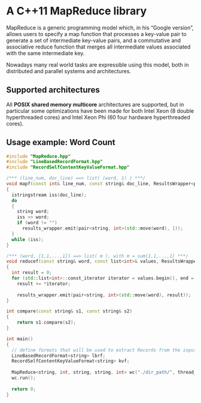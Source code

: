 # A C++11 MapReduce library

MapReduce is a generic programming model which, in his “Google version”, allows users to specify a map function that processes a key-value pair to generate a set of intermediate key-value pairs, and a commutative and associative reduce function that merges all intermediate values associated with the same intermediate key.

Nowadays many real world tasks are expressible using this model, both in distributed and parallel systems and architectures.

## Supported architectures

All **POSIX shared memory multicore** architectures are supported, but in particular some optimizations have been made for both Intel Xeon (8 double hyperthreaded cores) and Intel Xeon Phi (60 four hardware hyperthreaded cores).

## Usage example: Word Count

```c++
#include "MapReduce.hpp"
#include "LineBasedRecordFormat.hpp"
#include "RecordSelfContentKeyValueFormat.hpp"

/*** (line_num, doc_line) ==> list( (word, 1) ) ***/
void mapf(const int& line_num, const string& doc_line, ResultsWrapper<pair<string, int>>& results_wrapper)
{
  istringstream iss(doc_line);
  do
  {
    string word;
    iss >> word;
    if (word != "")
      results_wrapper.emit(pair<string, int>(std::move(word), 1));
  } 
  while (iss);
}

/*** (word, [1,1,...,1]) ==> list( m ), with m = sum(1,1,...,1) ***/
void reducef(const string& word, const list<int>& values, ResultsWrapper<pair<string, int>>& results_wrapper)
{
  int result = 0;
  for (std::list<int>::const_iterator iterator = values.begin(), end = values.end(); iterator != end; ++iterator)
    result += *iterator;
	
	results_wrapper.emit(pair<string, int>(std::move(word), result));
}

int compare(const string& s1, const string& s2)
{
    return s1.compare(s2);
}

int main()
{
  // define formats that will be used to extract Records from the input file and initial (key, value) from each Record
  LineBasedRecordFormat<string> lbrf;
  RecordSelfContentKeyValueFormat<string> kvf;
    
  MapReduce<string, int, string, string, int> wc("./dir_path/", thread_num, &lbrf, &kvf, compare, mapf, reducef);
  wc.run();
  
  return 0;
}
```
